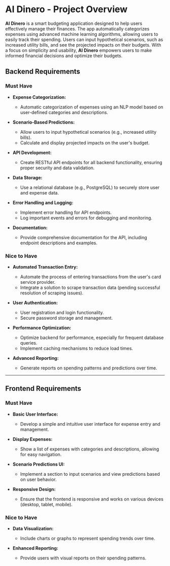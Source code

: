 # AI Dinero - Project Overview

**AI Dinero** is a smart budgeting application designed to help users effectively manage their finances. The app automatically categorizes expenses using advanced machine learning algorithms, allowing users to easily track their spending. Users can input hypothetical scenarios, such as increased utility bills, and see the projected impacts on their budgets. With a focus on simplicity and usability, **AI Dinero** empowers users to make informed financial decisions and optimize their budgets.

## Backend Requirements

### Must Have

- **Expense Categorization:**

  - Automatic categorization of expenses using an NLP model based on user-defined categories and descriptions.

- **Scenario-Based Predictions:**

  - Allow users to input hypothetical scenarios (e.g., increased utility bills).
  - Calculate and display projected impacts on the user's budget.

- **API Development:**

  - Create RESTful API endpoints for all backend functionality, ensuring proper security and data validation.

- **Data Storage:**

  - Use a relational database (e.g., PostgreSQL) to securely store user and expense data.

- **Error Handling and Logging:**

  - Implement error handling for API endpoints.
  - Log important events and errors for debugging and monitoring.

- **Documentation:**
  - Provide comprehensive documentation for the API, including endpoint descriptions and examples.

### Nice to Have

- **Automated Transaction Entry:**

  - Automate the process of entering transactions from the user's card service provider.
  - Integrate a solution to scrape transaction data (pending successful resolution of scraping issues).

- **User Authentication:**

  - User registration and login functionality.
  - Secure password storage and management.

- **Performance Optimization:**

  - Optimize backend for performance, especially for frequent database queries.
  - Implement caching mechanisms to reduce load times.

- **Advanced Reporting:**

  - Generate reports on spending patterns and predictions over time.

---

## Frontend Requirements

### Must Have

- **Basic User Interface:**

  - Develop a simple and intuitive user interface for expense entry and management.

- **Display Expenses:**

  - Show a list of expenses with categories and descriptions, allowing for easy navigation.

- **Scenario Predictions UI:**

  - Implement a section to input scenarios and view predictions based on user behavior.

- **Responsive Design:**
  - Ensure that the frontend is responsive and works on various devices (desktop, tablet, mobile).

### Nice to Have

- **Data Visualization:**

  - Include charts or graphs to represent spending trends over time.

- **Enhanced Reporting:**
  - Provide users with visual reports on their spending patterns.
